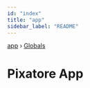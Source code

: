 ```yaml
---
id: "index"
title: "app"
sidebar_label: "README"
---
```


[app](index.md) › [Globals](globals.md)

# Pixatore App
